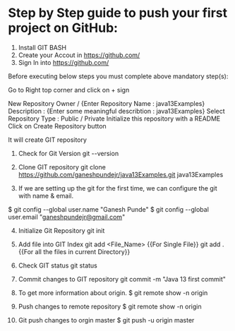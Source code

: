 # Step by Step guide to push your first project on GitHub:


1) Install GIT BASH
2) Create your Accout in https://github.com/
3) Sign In into https://github.com/

Before executing below steps you must complete above mandatory step(s):

Go to Right top corner and click on + sign

New Repository
Owner / {Enter Repository Name : java13Examples}
Description : {Enter some meaningful describtion : java13Examples}
Select Repository Type : Public / Private
Initialize this repository with a README
Click on Create Repository button

It will create GIT repository

1. Check for Git Version
git --version 

2. Clone GIT repository
git clone https://github.com/ganeshpundejr/java13Examples.git java13Examples

3. If we are setting up the git for the first time, we can configure the git with name & email.

$ git config --global user.name "Ganesh Punde"
$ git config --global user.email "ganeshpundejr@gmail.com"

4. Initialize Git Repository
git init

5. Add file into GIT Index
git add <File_Name>  {{For Single File}}
git add .            {{For all the files in current Directory}}

5. Check GIT status
git status

6. Commit changes to GIT repository
git commit -m "Java 13 first commit"

7. To get more information about origin. 
$ git remote show -n origin

8. Push changes to remote repository
$ git remote show -n origin

9. Git push changes to orgin master
$ git push -u origin master







